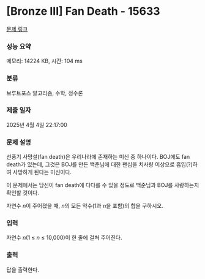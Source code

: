 # [Bronze III] Fan Death - 15633 

[문제 링크](https://www.acmicpc.net/problem/15633) 

### 성능 요약

메모리: 14224 KB, 시간: 104 ms

### 분류

브루트포스 알고리즘, 수학, 정수론

### 제출 일자

2025년 4월 4일 22:17:00

### 문제 설명

<p>선풍기 사망설(fan death)은 우리나라에 존재하는 미신 중 하나이다. BOJ에도 fan death가 있는데, 그것은 BOJ를 만든 백준님에 대한 팬심을 치사량 이상으로 흡입(?)하여 사망하게 된다는 미신이다.</p>

<p>이 문제에서는 당신이 fan death에 다다를 수 있을 정도로 백준님과 BOJ를 사랑하는지 확인할 것이다.</p>

<p>자연수 <em>n</em>이 주어졌을 때, <em>n</em>의 모든 약수(1과 <em>n</em>을 포함)의 합을 구하시오.</p>

### 입력 

 <p>자연수 <em>n</em>(1 ≤ <em>n</em> ≤ 10,000)이 한 줄에 걸쳐 주어진다.</p>

### 출력 

 <p>답을 출력한다.</p>

